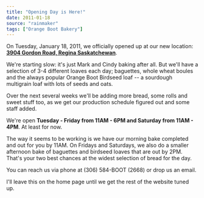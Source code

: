 ```yaml
---
title: "Opening Day is Here!"
date: 2011-01-18
source: "rainmaker"
tags: ["Orange Boot Bakery"]
---
```


On Tuesday, January 18, 2011, we officially opened up at our new location: [**3904 Gordon Road, Regina Saskatchewan**](http://maps.google.ca/maps?q=3904+gordon+road+regina&ie=UTF8&hq=&hnear=3904+Gordon+Rd,+Regina,+Division+No.+6,+Saskatchewan&gl=ca&z=16).

We're starting slow: it's just Mark and Cindy baking after all. But we'll have a selection of 3-4 different loaves each day; baguettes, whole wheat boules and the always popular Orange Boot Birdseed loaf -- a sourdough multigrain loaf with lots of seeds and oats.

Over the next several weeks we'll be adding more bread, some rolls and sweet stuff too, as we get our production schedule figured out and some staff added.

We're open **Tuesday - Friday from 11AM - 6PM and Saturday from 11AM - 4PM**. At least for now.

The way it seems to be working is we have our morning bake completed and out for you by 11AM. On Fridays and Saturdays, we also do a smaller afternoon bake of baguettes and birdseed loaves that are out by 2PM. That's your two best chances at the widest selection of bread for the day.

You can reach us via phone at (306) 584-BOOT (2668) or drop us an email.

I'll leave this on the home page until we get the rest of the website tuned up.
